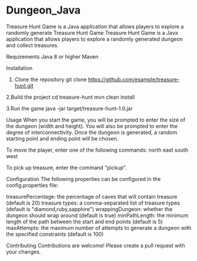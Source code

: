 # Dungeon_Java
Treasure Hunt Game is a Java application that allows players to explore a randomly generate
Treasure Hunt Game
Treasure Hunt Game is a Java application that allows players to explore a randomly generated dungeon and collect treasures.

Requirements
Java 8 or higher
Maven

Installation
1. Clone the repository
git clone https://github.com/example/treasure-hunt.git

2.Build the project
cd treasure-hunt
mvn clean install

3.Run the game
java -jar target/treasure-hunt-1.0.jar

Usage
When you start the game, you will be prompted to enter the size of the dungeon (width and height). You will also be prompted to enter the degree of interconnectivity. Once the dungeon is generated, a random starting point and ending point will be chosen.

To move the player, enter one of the following commands:
north
east
south
west

To pick up treasure, enter the command "pickup".

Configuration
The following properties can be configured in the config.properties file:

treasurePercentage: the percentage of caves that will contain treasure (default is 20)
treasure types: a comma-separated list of treasure types (default is "diamond,ruby,sapphire")
wrappingDungeon: whether the dungeon should wrap around (default is true)
minPathLength: the minimum length of the path between the start and end points (default is 5)
maxAttempts: the maximum number of attempts to generate a dungeon with the specified constraints (default is 100)

Contributing
Contributions are welcome! Please create a pull request with your changes.
